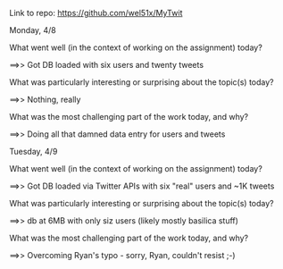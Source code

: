 Link to repo: https://github.com/wel51x/MyTwit

Monday, 4/8

What went well (in the context of working on the assignment) today?

==>> Got DB loaded with six users and twenty tweets

What was particularly interesting or surprising about the topic(s) today?

==>> Nothing, really

What was the most challenging part of the work today, and why?

==>> Doing all that damned data entry for users and tweets


Tuesday, 4/9

What went well (in the context of working on the assignment) today?

==>> Got DB loaded via Twitter APIs with six "real" users and ~1K tweets

What was particularly interesting or surprising about the topic(s) today?

==>> db at 6MB with only siz users (likely mostly basilica stuff)

What was the most challenging part of the work today, and why?

==>> Overcoming Ryan's typo - sorry, Ryan, couldn't resist ;-)
